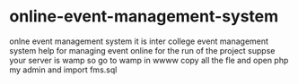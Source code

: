 # online-event-management-system
onlne event management system it is inter college event management system help for managing event online
for the run of the project suppse your server is wamp
so go to wamp in wwww copy all the fle and 
open php my admin and import fms.sql 
